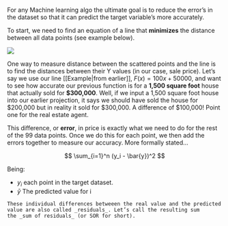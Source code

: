 For any Machine learning algo the ultimate goal is to reduce the error’s in the dataset so that it can predict the target variable’s more accurately.

To start, we need to find an equation of a line that **minimizes** the distance between all data points (see example below).

![](https://miro.medium.com/max/1400/1*F4JzgiTIUfFePLBj4A_JPw.jpeg)

One way to measure distance between the scattered points and the line is to find the distances between their Y values (in our case, sale price).
Let’s say we use our line [[Example|from earlier]], $F(x) = 100x + 50000$, and want to see how accurate our previous function is for a **1,500 square foot** house that actually sold for **$300,000**. Well, if we input a 1,500 square foot house into our earlier projection, it says we should have sold the house for $200,000 but in reality it sold for $300,000. A difference of $100,000! Point one for the real estate agent.

This difference, or **error**, in price is exactly what we need to do for the rest of the 99 data points. Once we do this for each point, we then add the errors together to measure our accuracy. More formally stated…

$$
\sum_{i=1}^n (y_i - \bar{y})^2
$$

Being:
- $y_i$ each point in the target dataset.
- $\bar{y}$ The predicted value for i

```ad-hint
These individual differences betweeen the real value and the predicted value are also called _residuals_. Let’s call the resulting sum the _sum of residuals_ (or SOR for short).
```